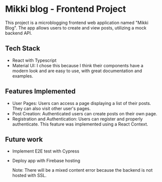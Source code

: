 # Mikki blog - Frontend Project

This project is a microblogging frontend web application named "Mikki Blog". The app allows users to create and view posts, utilizing a mock backend API.

## Tech Stack

- React with Typescript
- Material UI: I chose this because I think their components have a modern look and are easy to use, with great documentation and examples.

## Features Implemented

- User Pages: Users can access a page displaying a list of their posts. They can also visit other user's pages.
- Post Creation: Authenticated users can create posts on their own page.
- Registration and Authentication: Users can register and properly authenticate. This feature was implemented using a React Context.

## Future work

- Implement E2E test with Cypress
- Deploy app with Firebase hosting

  Note: There will be a mixed content error because the backend is not hosted with SSL.
